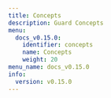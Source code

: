 ```yaml
---
title: Concepts
description: Guard Concepts
menu:
  docs_v0.15.0:
    identifier: concepts
    name: Concepts
    weight: 20
menu_name: docs_v0.15.0
info:
  version: v0.15.0
---
```


